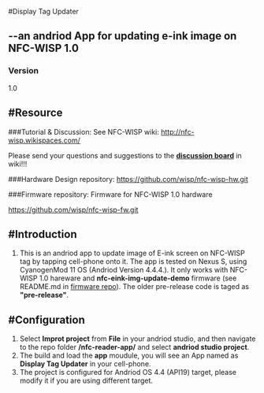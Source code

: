 #Display Tag Updater 

--an andriod App for updating e-ink image on NFC-WISP 1.0
---
### Version
1.0


#Resource
---
###Tutorial & Discussion: 
See NFC-WISP wiki: http://nfc-wisp.wikispaces.com/

Please send your questions and suggestions to the [**discussion board**](http://nfc-wisp.wikispaces.com/wiki/messages) in wiki!!!	    

###Hardware Design repository:
https://github.com/wisp/nfc-wisp-hw.git

###Firmware repository:
Firmware for NFC-WISP 1.0 hardware 

https://github.com/wisp/nfc-wisp-fw.git		

#Introduction
---
1. This is an andriod app to update image of E-ink screen on NFC-WISP tag by tapping cell-phone onto it.
The app is tested on Nexus S, using CyanogenMod 11 OS (Andriod Version 4.4.4.). It only works with NFC-WISP 1.0 hareware and **nfc-eink-img-update-demo** firmware (see README.md in [firmware repo](https://github.com/wisp/nfc-wisp-fw.git        )). The older pre-release code is taged as **"pre-release"**.


#Configuration
---
1. Select **Improt project** from **File** in your andriod studio, and then navigate to the repo folder **/nfc-reader-app/** and select **andriod studio project**.
2. The build and load the **app** moudule, you will see an App named as **Display Tag Updater** in your cell-phone. 
3. The project is configured for Andriod OS 4.4 (API19) target, please modify it if you are using different target.

